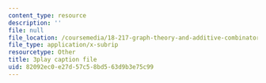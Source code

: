 ```yaml
---
content_type: resource
description: ''
file: null
file_location: /coursemedia/18-217-graph-theory-and-additive-combinatorics-fall-2019/82092ec0e27d57c58bd563d9b3e75c99_3IxWLibV_tU.vtt
file_type: application/x-subrip
resourcetype: Other
title: 3play caption file
uid: 82092ec0-e27d-57c5-8bd5-63d9b3e75c99
---
```

